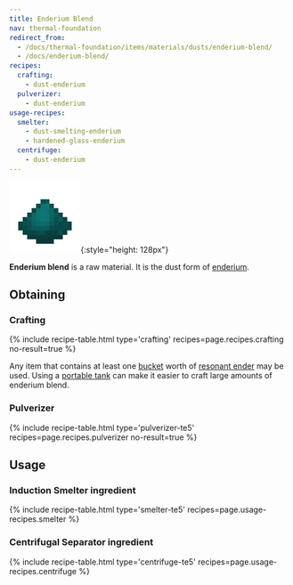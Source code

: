 ```yaml
---
title: Enderium Blend
nav: thermal-foundation
redirect_from:
  - /docs/thermal-foundation/items/materials/dusts/enderium-blend/
  - /docs/enderium-blend/
recipes:
  crafting:
    - dust-enderium
  pulverizer:
    - dust-enderium
usage-recipes:
  smelter:
    - dust-smelting-enderium
    - hardened-glass-enderium
  centrifuge:
    - dust-enderium
---
```


![Enderium blend](/assets/images/thermal-foundation/dust-enderium.png){:style="height: 128px"}


**Enderium blend** is a raw material. It is the dust form of
[enderium](/docs/thermal-foundation/enderium-ingot/).


Obtaining
---------

### Crafting
{% include recipe-table.html type='crafting' recipes=page.recipes.crafting no-result=true %}

Any item that contains at least one
[bucket](https://minecraft.gamepedia.com/Bucket) worth of [resonant
ender](/docs/thermal-foundation/resonant-ender/) may be used. Using a [portable
tank](/docs/thermal-expansion/portable-tank/) can make it easier to craft large amounts of
enderium blend.

### Pulverizer
{% include recipe-table.html type='pulverizer-te5' recipes=page.recipes.pulverizer no-result=true %}


Usage
-----

### Induction Smelter ingredient
{% include recipe-table.html type='smelter-te5' recipes=page.usage-recipes.smelter %}

### Centrifugal Separator ingredient
{% include recipe-table.html type='centrifuge-te5' recipes=page.usage-recipes.centrifuge %}
